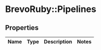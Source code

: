 # BrevoRuby::Pipelines

## Properties
Name | Type | Description | Notes
------------ | ------------- | ------------- | -------------


